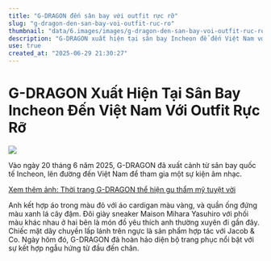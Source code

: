 ```yaml
---
title: "G-DRAGON đến sân bay với outfit rực rỡ"
slug: "g-dragon-den-san-bay-voi-outfit-ruc-ro"
thumbnail: "data/6.images/images/g-dragon-den-san-bay-voi-outfit-ruc-ro.webp"
description: "G-DRAGON xuất hiện tại sân bay Incheon để đến Việt Nam với trang phục nhiều màu sắc nổi bật và phụ kiện yêu thích."
use: true
created_at: "2025-06-29 21:30:27"
---
```


# G-DRAGON Xuất Hiện Tại Sân Bay Incheon Đến Việt Nam Với Outfit Rực Rỡ

![](/images/20250629-00010001-vingtcinq-000-1-view.webp)

Vào ngày 20 tháng 6 năm 2025, G-DRAGON đã xuất cảnh từ sân bay quốc tế Incheon, lên đường đến Việt Nam để tham gia một sự kiện âm nhạc.

[Xem thêm ảnh: Thời trang G-DRAGON thể hiện gu thẩm mỹ tuyệt vời](https://www.25ans.jp/celebrity/celebrity-life/g64225819/embed-gdragon-bigbang-250303/?utm_source=yahoo-news&utm_medium=referral&utm_campaign=yn_25ans_20250629&utm_content=related-photo_kpop-mens-fashion-230726)

Anh kết hợp áo trong màu đỏ với áo cardigan màu vàng, và quần ống đứng màu xanh lá cây đậm. Đôi giày sneaker Maison Mihara Yasuhiro với phối màu khác nhau ở hai bên là món đồ yêu thích anh thường xuyên đi gần đây. Chiếc mặt dây chuyền lấp lánh trên ngực là sản phẩm hợp tác với Jacob & Co. Ngày hôm đó, G-DRAGON đã hoàn hảo diện bộ trang phục nổi bật với sự kết hợp ngẫu hứng từ đầu đến chân.
